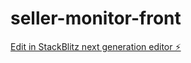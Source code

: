 # seller-monitor-front

[Edit in StackBlitz next generation editor ⚡️](https://stackblitz.com/~/github.com/mingook-buggys/seller-monitor-front)